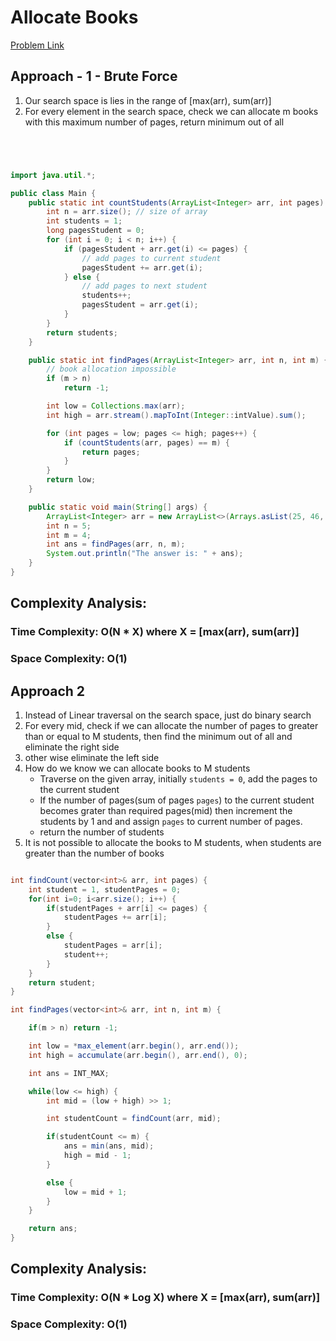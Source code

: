 # Allocate Books

[Problem Link](https://www.naukri.com/code360/problems/allocate-books_1090540)

## Approach - 1 - Brute Force

1. Our search space is lies in the range of [max(arr), sum(arr)]
2. For every element in the search space, check we can allocate m books with this maximum number of pages, return minimum out of all

```Java




import java.util.*;

public class Main {
    public static int countStudents(ArrayList<Integer> arr, int pages) {
        int n = arr.size(); // size of array
        int students = 1;
        long pagesStudent = 0;
        for (int i = 0; i < n; i++) {
            if (pagesStudent + arr.get(i) <= pages) {
                // add pages to current student
                pagesStudent += arr.get(i);
            } else {
                // add pages to next student
                students++;
                pagesStudent = arr.get(i);
            }
        }
        return students;
    }

    public static int findPages(ArrayList<Integer> arr, int n, int m) {
        // book allocation impossible
        if (m > n)
            return -1;

        int low = Collections.max(arr);
        int high = arr.stream().mapToInt(Integer::intValue).sum();

        for (int pages = low; pages <= high; pages++) {
            if (countStudents(arr, pages) == m) {
                return pages;
            }
        }
        return low;
    }

    public static void main(String[] args) {
        ArrayList<Integer> arr = new ArrayList<>(Arrays.asList(25, 46, 28, 49, 24));
        int n = 5;
        int m = 4;
        int ans = findPages(arr, n, m);
        System.out.println("The answer is: " + ans);
    }
}

```

## Complexity Analysis:

### Time Complexity: O(N \* X) where X = [max(arr), sum(arr)]

### Space Complexity: O(1)

## Approach 2

1. Instead of Linear traversal on the search space, just do binary search
2. For every mid, check if we can allocate the number of pages to greater than or equal to M students, then find the minimum out of all and eliminate the right side
3. other wise eliminate the left side
4. How do we know we can allocate books to M students
   - Traverse on the given array, initially `students = 0`, add the pages to the current student
   - If the number of pages(sum of pages `pages`) to the current student becomes grater than required pages(mid) then increment the students by 1 and and assign `pages` to current number of pages.
   - return the number of students
5. It is not possible to allocate the books to M students, when students are greater than the number of books

```java

int findCount(vector<int>& arr, int pages) {
    int student = 1, studentPages = 0;
    for(int i=0; i<arr.size(); i++) {
        if(studentPages + arr[i] <= pages) {
            studentPages += arr[i];
        }
        else {
            studentPages = arr[i];
            student++;
        }
    }
    return student;
}

int findPages(vector<int>& arr, int n, int m) {

    if(m > n) return -1;

    int low = *max_element(arr.begin(), arr.end());
    int high = accumulate(arr.begin(), arr.end(), 0);

    int ans = INT_MAX;

    while(low <= high) {
        int mid = (low + high) >> 1;

        int studentCount = findCount(arr, mid);

        if(studentCount <= m) {
            ans = min(ans, mid);
            high = mid - 1;
        }

        else {
            low = mid + 1;
        }
    }

    return ans;
}

```

## Complexity Analysis:

### Time Complexity: O(N \* Log X) where X = [max(arr), sum(arr)]

### Space Complexity: O(1)
